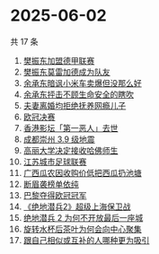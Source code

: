 # 2025-06-02

共 17 条

<!-- BEGIN -->
<!-- 最后更新时间 Mon Jun 02 2025 11:21:59 GMT+0800 (China Standard Time) -->

1. [樊振东加盟德甲联赛](https://www.zhihu.com/search?q=%E6%A8%8A%E6%8C%AF%E4%B8%9C%E5%8A%A0%E7%9B%9F%E5%BE%B7%E7%94%B2%E8%81%94%E8%B5%9B)
1. [樊振东莫雷加德成为队友](https://www.zhihu.com/search?q=%E6%A8%8A%E6%8C%AF%E4%B8%9C%E8%8E%AB%E9%9B%B7%E5%8A%A0%E5%BE%B7%E6%88%90%E4%B8%BA%E9%98%9F%E5%8F%8B)
1. [余承东暗讽小米车卖爆但没那么好](https://www.zhihu.com/search?q=%E4%BD%99%E6%89%BF%E4%B8%9C%E6%9A%97%E8%AE%BD%E5%B0%8F%E7%B1%B3%E8%BD%A6%E5%8D%96%E7%88%86%E4%BD%86%E6%B2%A1%E9%82%A3%E4%B9%88%E5%A5%BD)
1. [余承东抨击不顾生命安全的瞎吹](https://www.zhihu.com/search?q=%E4%BD%99%E6%89%BF%E4%B8%9C%E6%8A%A8%E5%87%BB%E4%B8%8D%E9%A1%BE%E7%94%9F%E5%91%BD%E5%AE%89%E5%85%A8%E7%9A%84%E7%9E%8E%E5%90%B9)
1. [夫妻离婚均拒绝抚养网瘾儿子](https://www.zhihu.com/search?q=%E5%A4%AB%E5%A6%BB%E7%A6%BB%E5%A9%9A%E5%9D%87%E6%8B%92%E7%BB%9D%E6%8A%9A%E5%85%BB%E7%BD%91%E7%98%BE%E5%84%BF%E5%AD%90)
1. [欧冠决赛](https://www.zhihu.com/search?q=%E6%AC%A7%E5%86%A0%E5%86%B3%E8%B5%9B)
1. [香港影坛「第一恶人」去世](https://www.zhihu.com/search?q=%E9%A6%99%E6%B8%AF%E5%BD%B1%E5%9D%9B%E3%80%8C%E7%AC%AC%E4%B8%80%E6%81%B6%E4%BA%BA%E3%80%8D%E5%8E%BB%E4%B8%96)
1. [成都崇州 3.9 级地震](https://www.zhihu.com/search?q=%E6%88%90%E9%83%BD%E5%B4%87%E5%B7%9E%203.9%20%E7%BA%A7%E5%9C%B0%E9%9C%87)
1. [高丽大学决定接收哈佛师生](https://www.zhihu.com/search?q=%E9%AB%98%E4%B8%BD%E5%A4%A7%E5%AD%A6%E5%86%B3%E5%AE%9A%E6%8E%A5%E6%94%B6%E5%93%88%E4%BD%9B%E5%B8%88%E7%94%9F)
1. [江苏城市足球联赛](https://www.zhihu.com/search?q=%E6%B1%9F%E8%8B%8F%E5%9F%8E%E5%B8%82%E8%B6%B3%E7%90%83%E8%81%94%E8%B5%9B)
1. [广西瓜农因收购价低把西瓜扔池塘](https://www.zhihu.com/search?q=%E5%B9%BF%E8%A5%BF%E7%93%9C%E5%86%9C%E5%9B%A0%E6%94%B6%E8%B4%AD%E4%BB%B7%E4%BD%8E%E6%8A%8A%E8%A5%BF%E7%93%9C%E6%89%94%E6%B1%A0%E5%A1%98)
1. [断眉袭榜单依纯](https://www.zhihu.com/search?q=%E6%96%AD%E7%9C%89%E8%A2%AD%E6%A6%9C%E5%8D%95%E4%BE%9D%E7%BA%AF)
1. [巴黎夺得欧冠冠军](https://www.zhihu.com/search?q=%E5%B7%B4%E9%BB%8E%E5%A4%BA%E5%BE%97%E6%AC%A7%E5%86%A0%E5%86%A0%E5%86%9B)
1. [《绝地潜兵2》超级上海保卫战](https://www.zhihu.com/search?q=%E3%80%8A%E7%BB%9D%E5%9C%B0%E6%BD%9C%E5%85%B52%E3%80%8B%E8%B6%85%E7%BA%A7%E4%B8%8A%E6%B5%B7%E4%BF%9D%E5%8D%AB%E6%88%98)
1. [绝地潜兵 2 为何不开放最后一座城](https://www.zhihu.com/search?q=%E7%BB%9D%E5%9C%B0%E6%BD%9C%E5%85%B5%202%20%E4%B8%BA%E4%BD%95%E4%B8%8D%E5%BC%80%E6%94%BE%E6%9C%80%E5%90%8E%E4%B8%80%E5%BA%A7%E5%9F%8E)
1. [旋转水杯后茶叶为何会向中心聚集](https://www.zhihu.com/search?q=%E6%97%8B%E8%BD%AC%E6%B0%B4%E6%9D%AF%E5%90%8E%E8%8C%B6%E5%8F%B6%E4%B8%BA%E4%BD%95%E4%BC%9A%E5%90%91%E4%B8%AD%E5%BF%83%E8%81%9A%E9%9B%86)
1. [跟自己相似或互补的人哪种更为吸引](https://www.zhihu.com/search?q=%E8%B7%9F%E8%87%AA%E5%B7%B1%E7%9B%B8%E4%BC%BC%E6%88%96%E4%BA%92%E8%A1%A5%E7%9A%84%E4%BA%BA%E5%93%AA%E7%A7%8D%E6%9B%B4%E4%B8%BA%E5%90%B8%E5%BC%95)

<!-- END -->
